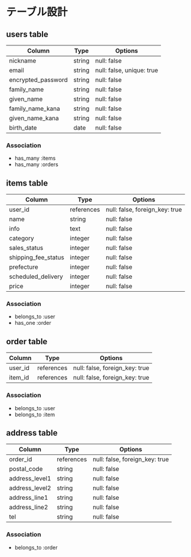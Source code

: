 # テーブル設計

## users table
| Column | Type | Options |
| -- | -- | -- |
| nickname | string | null: false |
| email | string | null: false, unique: true |
| encrypted_password | string | null: false |
| family_name | string | null: false |
| given_name | string | null: false |
| family_name_kana | string | null: false |
| given_name_kana | string | null: false |
| birth_date | date | null: false |

### Association
- has_many :items
- has_many :orders

## items table
| Column | Type | Options |
| -- | -- | -- |
| user_id | references | null: false, foreign_key: true |
| name | string | null: false |
| info | text | null: false |
| category | integer | null: false |
| sales_status | integer | null: false |
| shipping_fee_status | integer | null: false |
| prefecture | integer | null: false |
| scheduled_delivery | integer | null: false |
| price | integer | null: false |

### Association
- belongs_to :user
- has_one :order

## order table
| Column | Type | Options |
| -- | -- | -- |
| user_id | references | null: false, foreign_key: true |
| item_id | references | null: false, foreign_key: true |

### Association
- belongs_to :user
- belongs_to :item

## address table
| Column | Type | Options |
| -- | -- | -- |
| order_id | references | null: false, foreign_key: true |
| postal_code | string | null: false |
| address_level1 | string | null: false |
| address_level2 | string | null: false |
| address_line1 | string | null: false |
| address_line2 | string | null: false |
| tel | string | null: false |

### Association
- belongs_to :order
